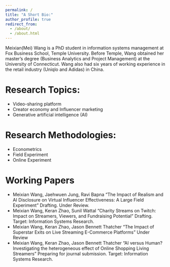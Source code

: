 ```yaml
---
permalink: /
title: "A Short Bio:"
author_profile: true
redirect_from: 
  - /about/
  - /about.html
---
```


Meixian(Mei) Wang is a PhD student in information systems management at Fox Business School, Temple University. Before Temple, Wang obtained her master’s degree (Business Analytics and Project Management) at the University of Connecticut. Wang also had six years of working experience in the retail industry (Uniqlo and Adidas) in China.

Research Topics:
======
* Video-sharing platform
* Creator economy and Influencer marketing
* Generative artificial intelligence (AI)

Research Methodologies:
======
* Econometrics
* Field Experiment
* Online Experiment

Working Papers
======
* Meixian Wang, Jaehwuen Jung, Ravi Bapna “The Impact of Realism and AI Disclosure on Virtual Influencer Effectiveness: A Large Field Experiment” Drafting. Under Review.
* Meixian Wang, Keran Zhao, Sunil Wattal “Charity Streams on Twitch: Impact on Streamers, Viewers, and Fundraising Potential” Drafting. Target: Information Systems Research.
* Meixian Wang, Keran Zhao, Jason Bennett Thatcher “The Impact of Superstar Exits on Live Streaming E-Commerce Platforms” Under Review
* Meixian Wang, Keran Zhao, Jason Bennett Thatcher “AI versus Human? Investigating the heterogeneous effect of Online Shopping Living Streamers” Preparing for journal submission. Target: Information Systems Research.
